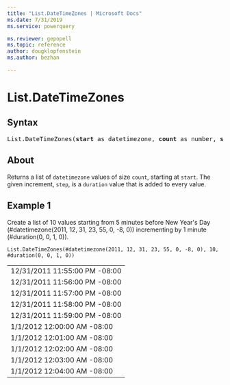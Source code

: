 ```yaml
---
title: "List.DateTimeZones | Microsoft Docs"
ms.date: 7/31/2019
ms.service: powerquery

ms.reviewer: gepopell
ms.topic: reference
author: dougklopfenstein
ms.author: bezhan

---
```

# List.DateTimeZones

## Syntax

<pre>
List.DateTimeZones(<b>start</b> as datetimezone, <b>count</b> as number, <b>step</b> as duration) as list 
</pre>
  
## About  
Returns a list of `datetimezone` values of size `count`, starting at `start`. The given increment, `step`, is a `duration` value that is added to every value.

## Example 1
Create a list of 10 values starting from 5 minutes before New Year's Day (#datetimezone(2011, 12, 31, 23, 55, 0, -8, 0)) incrementing by 1 minute (#duration(0, 0, 1, 0)).

```powerquery-m
List.DateTimeZones(#datetimezone(2011, 12, 31, 23, 55, 0, -8, 0), 10, #duration(0, 0, 1, 0))
```

<table> <tr><td>12/31/2011 11:55:00 PM -08:00</td></tr> <tr><td>12/31/2011 11:56:00 PM -08:00</td></tr> <tr><td>12/31/2011 11:57:00 PM -08:00</td></tr> <tr><td>12/31/2011 11:58:00 PM -08:00</td></tr> <tr><td>12/31/2011 11:59:00 PM -08:00</td></tr> <tr><td>1/1/2012 12:00:00 AM -08:00</td></tr> <tr><td>1/1/2012 12:01:00 AM -08:00</td></tr> <tr><td>1/1/2012 12:02:00 AM -08:00</td></tr> <tr><td>1/1/2012 12:03:00 AM -08:00</td></tr> <tr><td>1/1/2012 12:04:00 AM -08:00</td></tr> </table>
